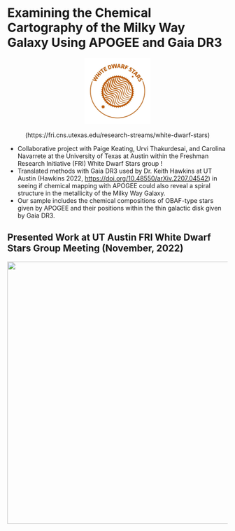 # Examining the Chemical Cartography of the Milky Way Galaxy Using APOGEE and Gaia DR3

<p align="center">
<img width="150" height="150" src= "logo.png">
</p>

<p align="center">
(https://fri.cns.utexas.edu/research-streams/white-dwarf-stars)
</p>

* Collaborative project with Paige Keating, Urvi Thakurdesai, and Carolina Navarrete at the University of Texas at Austin within the Freshman Research Initiative (FRI) White Dwarf Stars group !
* Translated methods with Gaia DR3 used by Dr. Keith Hawkins at UT Austin (Hawkins 2022, https://doi.org/10.48550/arXiv.2207.04542) in seeing if chemical mapping with APOGEE could also reveal a spiral structure in the metallicity of the Milky Way Galaxy. 
* Our sample includes the chemical compositions of OBAF-type stars given by APOGEE and their positions within the thin galactic disk given by Gaia DR3.

## Presented Work at UT Austin FRI White Dwarf Stars Group Meeting (November, 2022)

<p align="center">
<img width="800" height="600" src= "Chemical Cartography Poster.png">
</p>

